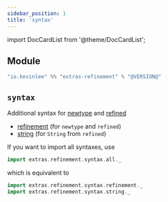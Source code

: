 ```yaml
---
sidebar_position: 1
title: 'syntax'
---
```

import DocCardList from '@theme/DocCardList';

## Module

```scala
"io.kevinlee" %% "extras-refinement" % "@VERSION@"
```

## `syntax`
Additional syntax for [newtype](https://github.com/estatico/scala-newtype) and [refined](https://github.com/fthomas/refined)
* [refinement](refinement.md) (for `newtype` and `refined`)
* [string](string.md) (for `String` from `refined`)

If you want to import all syntaxes, use
```scala
import extras.refinement.syntax.all._
```
which is equivalent to
```scala
import extras.refinement.syntax.refinement._
import extras.refinement.syntax.string._
```

<DocCardList />
